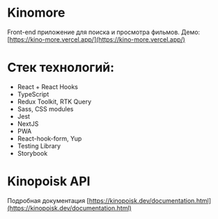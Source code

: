 # Kinomore

Front-end приложение для поиска и просмотра фильмов. Демо: [https://kino-more.vercel.app/](https://kino-more.vercel.app/)

# Стек технологий:

-   React + React Hooks
-   TypeScript
-   Redux Toolkit, RTK Query
-   Sass, CSS modules
-   Jest
-   NextJS
-   PWA
-   React-hook-form, Yup
-   Testing Library
-   Storybook

# Kinopoisk API

Подробная документация [https://kinopoisk.dev/documentation.html](https://kinopoisk.dev/documentation.html)
